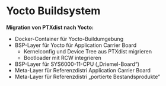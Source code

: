 # Yocto Buildsystem

**Migration von PTXdist nach Yocto:**

- Docker-Container für Yocto-Buildumgebung
- BSP-Layer für Yocto für Application Carrier Board
    - Kernelconfig und Device Tree aus PTXdist migrieren
    - Bootloader mit RCW integrieren
- BSP-Layer für SYS6000-11-CPU („Driemel-Board“)
- Meta-Layer für Referenzdistri Application Carrier Board
- Meta-Layer für Referenzdistri „portierte Bestandsprodukte“
